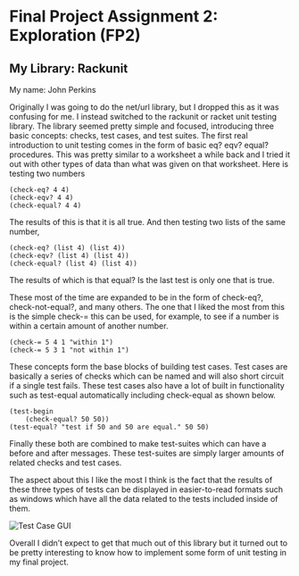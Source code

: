 # Final Project Assignment 2: Exploration (FP2)
## My Library: Rackunit
My name: John Perkins

Originally I was going to do the net/url library, but I dropped this as it was confusing for me. I instead switched to the rackunit or racket unit testing library. The library seemed pretty simple and focused, introducing three basic concepts: checks, test cases, and test suites. 
The first real introduction to unit testing comes in the form of basic eq? eqv? equal? procedures. This was pretty similar to a worksheet a while back and I tried it out with other types of data than what was given on that worksheet. 
Here is testing two numbers
```racket
(check-eq? 4 4)
(check-eqv? 4 4)
(check-equal? 4 4)
```
The results of this is that it is all true. And then testing two lists of the same number,
```racket
(check-eq? (list 4) (list 4))
(check-eqv? (list 4) (list 4))
(check-equal? (list 4) (list 4))
```
The results of which is that equal? Is the last test is only one that is true.

These most of the time are expanded to be in the form of check-eq?, check-not-equal?, and many others. The one that I liked the most from this is the simple check-= this can be used, for example, to see if a number is within a certain amount of another number. 
```racket
(check-= 5 4 1 "within 1")
(check-= 5 3 1 "not within 1")
```
These concepts form the base blocks of building test cases. Test cases are basically a series of checks which can be named and will also short circuit if a single test fails. These test cases also have a lot of built in functionality such as test-equal automatically including check-equal as shown below.
```racket
(test-begin
    (check-equal? 50 50))
(test-equal? "test if 50 and 50 are equal." 50 50)
```
Finally these both are combined to make test-suites which can have a before and after messages. These test-suites are simply larger amounts of related checks and test cases.

The aspect about this I like the most I think is the fact that the results of these three types of tests can be displayed in easier-to-read formats such as windows which have all the data related to the tests included inside of them.

![Test Case GUI](https://github.com/raghnall6402/FP2/blob/master/fp2-rackunit-example.png)

Overall I didn’t expect to get that much out of this library but it turned out to be pretty interesting to know how to implement some form of unit testing in my final project.
